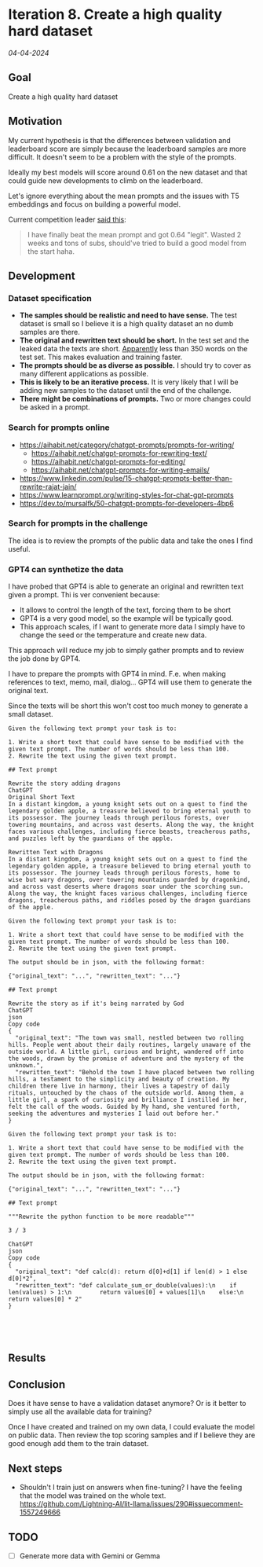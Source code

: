 # Iteration 8. Create a high quality hard dataset

_04-04-2024_

## Goal

Create a high quality hard dataset

## Motivation

My current hypothesis is that the differences between validation and leaderboard score are simply
because the leaderboard samples are more difficult. It doesn't seem to be a problem with the style
of the prompts.

Ideally my best models will score around 0.61 on the new dataset and that could guide new developments
to climb on the leaderboard.

Let's ignore everything about the mean prompts and the issues with T5 embeddings and focus on building
a powerful model.

Current competition leader [said this](https://www.kaggle.com/competitions/llm-prompt-recovery/discussion/481322#2706751):

> I have finally beat the mean prompt and got 0.64 "legit". Wasted 2 weeks and tons of subs, should've tried to build a good model from the start haha.

## Development

### Dataset specification

- **The samples should be realistic and need to have sense.** The test dataset is small so I believe
  it is a high quality dataset an no dumb samples are there.
- **The original and rewritten text should be short.** In the test set and the leaked data the texts
  are short. [Apparently](https://www.kaggle.com/competitions/llm-prompt-recovery/discussion/482228#2685355) less than 350 words on the test set.
  This makes evaluation and training faster.
- **The prompts should be as diverse as possible.** I should try to cover as many different applications as possible.
- **This is likely to be an iterative process.** It is very likely that I will be adding new samples
  to the dataset until the end of the challenge.
- **There might be combinations of prompts.** Two or more changes could be asked in a prompt.

### Search for prompts online

- <https://aihabit.net/category/chatgpt-prompts/prompts-for-writing/>
    - <https://aihabit.net/chatgpt-prompts-for-rewriting-text/>
    - <https://aihabit.net/chatgpt-prompts-for-editing/>
    - <https://aihabit.net/chatgpt-prompts-for-writing-emails/>
- <https://www.linkedin.com/pulse/15-chatgpt-prompts-better-than-rewrite-rajat-jain/>
- <https://www.learnprompt.org/writing-styles-for-chat-gpt-prompts>
- <https://dev.to/mursalfk/50-chatgpt-prompts-for-developers-4bp6>

### Search for prompts in the challenge

The idea is to review the prompts of the public data and take the ones I find useful.

### GPT4 can synthetize the data

I have probed that GPT4 is able to generate an original and rewritten text given a prompt. Thi is ver
convenient because:

- It allows to control the length of the text, forcing them to be short
- GPT4 is a very good model, so the example will be typically good.
- This approach scales, if I want to generate more data I simply have to change the seed or the temperature and create new data.

This approach will reduce my job to simply gather prompts and to review the job done by GPT4.

I have to prepare the prompts with GPT4 in mind. F.e. when making references to text, memo, mail, dialog...
GPT4 will use them to generate the original text.

Since the texts will be short this won't cost too much money to generate a small dataset.

```
Given the following text prompt your task is to:

1. Write a short text that could have sense to be modified with the given text prompt. The number of words should be less than 100.
2. Rewrite the text using the given text prompt. 

## Text prompt

Rewrite the story adding dragons
ChatGPT
Original Short Text
In a distant kingdom, a young knight sets out on a quest to find the legendary golden apple, a treasure believed to bring eternal youth to its possessor. The journey leads through perilous forests, over towering mountains, and across vast deserts. Along the way, the knight faces various challenges, including fierce beasts, treacherous paths, and puzzles left by the guardians of the apple.

Rewritten Text with Dragons
In a distant kingdom, a young knight sets out on a quest to find the legendary golden apple, a treasure believed to bring eternal youth to its possessor. The journey leads through perilous forests, home to wise but wary dragons, over towering mountains guarded by dragonkind, and across vast deserts where dragons soar under the scorching sun. Along the way, the knight faces various challenges, including fierce dragons, treacherous paths, and riddles posed by the dragon guardians of the apple.
```

```
Given the following text prompt your task is to:

1. Write a short text that could have sense to be modified with the given text prompt. The number of words should be less than 100.
2. Rewrite the text using the given text prompt. 

The output should be in json, with the following format:

{"original_text": "...", "rewritten_text": "..."}

## Text prompt

Rewrite the story as if it's being narrated by God
ChatGPT
json
Copy code
{
  "original_text": "The town was small, nestled between two rolling hills. People went about their daily routines, largely unaware of the outside world. A little girl, curious and bright, wandered off into the woods, drawn by the promise of adventure and the mystery of the unknown.",
  "rewritten_text": "Behold the town I have placed between two rolling hills, a testament to the simplicity and beauty of creation. My children there live in harmony, their lives a tapestry of daily rituals, untouched by the chaos of the outside world. Among them, a little girl, a spark of curiosity and brilliance I instilled in her, felt the call of the woods. Guided by My hand, she ventured forth, seeking the adventures and mysteries I laid out before her."
}
```

```
Given the following text prompt your task is to:

1. Write a short text that could have sense to be modified with the given text prompt. The number of words should be less than 100.
2. Rewrite the text using the given text prompt. 

The output should be in json, with the following format:

{"original_text": "...", "rewritten_text": "..."}

## Text prompt

"""Rewrite the python function to be more readable"""

3 / 3

ChatGPT
json
Copy code
{
  "original_text": "def calc(d): return d[0]+d[1] if len(d) > 1 else d[0]*2",
  "rewritten_text": "def calculate_sum_or_double(values):\n    if len(values) > 1:\n        return values[0] + values[1]\n    else:\n        return values[0] * 2"
}





```


## Results

## Conclusion

Does it have sense to have a validation dataset anymore? Or is it better to simply use all the available data
for training?

Once I have created and trained on my own data, I could evaluate the model on public data. Then review the top
scoring samples and if I believe they are good enough add them to the train dataset. 

## Next steps

- Shouldn't I train just on answers when fine-tuning? I have the feeling that the model was trained on the whole text. https://github.com/Lightning-AI/lit-llama/issues/290#issuecomment-1557249666

## TODO

- [ ] Generate more data with Gemini or Gemma
